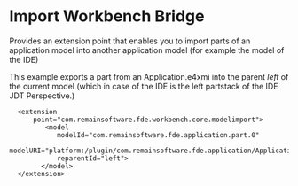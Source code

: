Import Workbench Bridge
=======================

Provides an extension point that enables you to import parts of an application model into another application model (for example the model of the IDE)

This example exports a part from an Application.e4xmi into the parent _left_ of the current model (which in case of the IDE is the left partstack of the IDE JDT Perspective.)

      <extension
          point="com.remainsoftware.fde.workbench.core.modelimport">
             <model
                modelId="com.remainsoftware.fde.application.part.0"
                modelURI="platform:/plugin/com.remainsoftware.fde.application/Application.e4xmi"
                reparentId="left">
            </model>
      </extension>   

